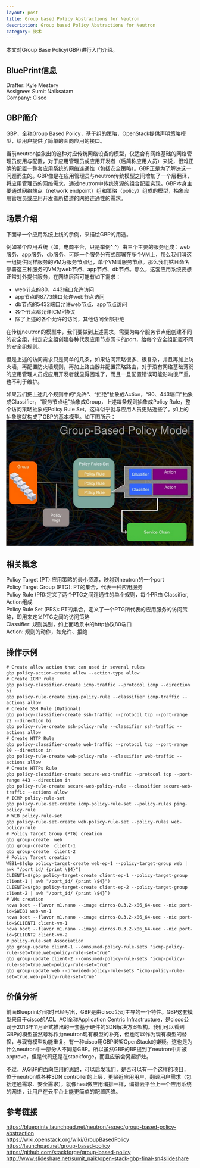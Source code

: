 ```yaml
---
layout: post
title: Group based Policy Abstractions for Neutron
description: Group based Policy Abstractions for Neutron
category: 技术
---
```


本文对Group Base Policy(GBP)进行入门介绍。

## BluePrint信息
Drafter: Kyle Mestery  
Assignee: Sumit Naiksatam  
Company: Cisco

## GBP简介
GBP，全称Group Based Policy，基于组的策略，OpenStack提供声明策略模型，给用户提供了简单的面向应用的接口。

当前neutron抽象出的这种对应传统网络设备的模型，仅适合有网络基础的网络管理员使用与配置，对于应用管理员或应用开发者（后简称应用人员）来说，很难正确的配置一整套应用系统的网络连通性（包括安全策略）。GBP正是为了解决这一问题而生的。GBP像是在应用管理员与neutron传统模型之间增加了一个层翻译，将应用管理员的网络需求，通过neutron中传统资源的组合配置实现。GBP本身主要通过网络端点（network endpoint）组和策略（policy）组成的模型，抽象应用管理员或应用开发者所描述的网络连通性的需求。

## 场景介绍
下面举一个应用系统上线的示例，来描绘GBP的用途。

例如某个应用系统（如，电商平台，只是举例^_^）由三个主要的服务组成：web服务、app服务、db服务。可能一个服务分布式部署在多个VM上，那么我们叫这一组提供同样服务的VM为服务节点组，单个VM叫服务节点。那么我们姑且命名部署这三种服务的VM为web节点、app节点、db节点。那么，这套应用系统要想正常对外提供服务，在网络层面可能有如下需求：

* web节点的80、443端口允许访问
* app节点的8773端口允许web节点访问
* db节点的5432端口允许web节点、app节点访问
* 各个节点都允许ICMP协议
* 除了上述的各个允许的访问，其他访问全部拒绝

在传统neutron的模型中，我们要做到上述需求，需要为每个服务节点组创建不同的安全组，指定安全组创建各种代表应用节点网卡的port，给每个安全组配置不同的安全组规则。

但是上述的访问需求只是简单的几条，如果访问策略很多、很复杂，并且再加上防火墙，再配置防火墙规则，再加上路由器并配置策略路由，对于没有网络基础薄弱的应用管理人员或应用开发者就显得困难了，而且一旦配置错误可能影响很严重，也不利于维护。

如果我们把上述几个规则中的“允许”、“拒绝”抽象成Action，“80、443端口”抽象成Classifier，“服务节点组”抽象成Group，上述每条规则抽象成Policy Rule，整个访问策略抽象成Policy Rule Set。这样似乎就与应用人员更贴近些了。如上的抽象这就构成了GBP的基本模型。如下图所示：  
![](/images/2015-04-23-GBP/1.png)
 
## 相关概念
Policy Target (PT):应用策略的最小资源，映射到neutron的一个port  
Policy Target Group (PTG): PT的集合，代表一种应用服务  
Policy Rule (PR):定义了两个PTG之间连通性的单个规则，每个PR由 Classifier, Action组成  
Policy Rule Set (PRS): PT的集合，定义了一个PTG所代表的应用服务的访问策略，即用来定义PTG之间的访问策略  
Classifier: 规则类别，如上面场景中的http协议80端口  
Action: 规则的动作，如允许、拒绝  

## 操作示例

    # Create allow action that can used in several rules
    gbp policy-action-create allow --action-type allow
    # Create ICMP rule
    gbp policy-classifier-create icmp-traffic --protocol icmp --direction bi
    gbp policy-rule-create ping-policy-rule --classifier icmp-traffic --actions allow
    # Create SSH Rule (Optional)
    gbp policy-classifier-create ssh-traffic --protocol tcp --port-range 22 --direction bi
    gbp policy-rule-create ssh-policy-rule --classifier ssh-traffic --actions allow
    # Create HTTP Rule
    gbp policy-classifier-create web-traffic --protocol tcp --port-range 80 --direction in
    gbp policy-rule-create web-policy-rule --classifier web-traffic --actions allow
    # Create HTTPs Rule
    gbp policy-classifier-create secure-web-traffic --protocol tcp --port-range 443 --direction in
    gbp policy-rule-create secure-web-policy-rule --classifier secure-web-traffic --actions allow
    # ICMP policy-rule-set
    gbp policy-rule-set-create icmp-policy-rule-set --policy-rules ping-policy-rule
    # WEB policy-rule-set
    gbp policy-rule-set-create web-policy-rule-set --policy-rules web-policy-rule
    # Policy Target Group (PTG) creation
    gbp group-create  web
    gbp group-create  client-1
    gbp group-create  client-2
    # Policy Target creation
    WEB1=$(gbp policy-target-create web-ep-1 --policy-target-group web | awk "/port_id/ {print \$4}")
    CLIENT1=$(gbp policy-target-create client-ep-1 --policy-target-group client-1 | awk "/port_id/ {print \$4}")
    CLIENT2=$(gbp policy-target-create client-ep-2 --policy-target-group client-2 | awk "/port_id/ {print \$4}”)
    # VMs creation
    nova boot --flavor m1.nano --image cirros-0.3.2-x86_64-uec --nic port-id=$WEB1 web-vm-1
    nova boot --flavor m1.nano --image cirros-0.3.2-x86_64-uec --nic port-id=$CLIENT1 client-vm-1
    nova boot --flavor m1.nano --image cirros-0.3.2-x86_64-uec --nic port-id=$CLIENT2 client-vm-2
    # policy-rule-set Association
    gbp group-update client-1 --consumed-policy-rule-sets "icmp-policy-rule-set=true,web-policy-rule-set=true"
    gbp group-update client-2 --consumed-policy-rule-sets "icmp-policy-rule-set=true,web-policy-rule-set=true"
    gbp group-update web --provided-policy-rule-sets "icmp-policy-rule-set=true,web-policy-rule-set=true"
    
## 价值分析
前面Blueprint介绍时已经写出，GBP是由cisco公司主导的一个特性。GBP这套模型来自于cisco的ACI。ACI全称Application Centric Infrastructure，是cisco公司于2013年11月正式推出的一套基于硬件的SDN解决方案架构。我们可以看到GBP的模型虽然号称作为neutron现有模型的补充，但也可以作为现有模型的替换，与现有模型功能重复。有一种cisco用GBP绑架OpenStack的嫌疑。这也是为什么neutron中一部分人不同意GBP。所以虽然GBP的BP提到了neutron中并被approve，但是代码还是在stackforge，而且应该会另起炉灶。

不过，从GBP的面向应用的思路，可以启发我们，是否可以有一个这样的项目，位于neutron或各种SDN  controller的上层，更贴近应用用户，翻译用户需求（包括连通需求、安全需求），就像heat做应用编排一样，编排云平台上一个应用系统的网络，让用户在云平台上能更简单的配置网络。

## 参考链接
<https://blueprints.launchpad.net/neutron/+spec/group-based-policy-abstraction>  
<https://wiki.openstack.org/wiki/GroupBasedPolicy>  
<https://launchpad.net/group-based-policy>  
<https://github.com/stackforge/group-based-policy>  
<http://www.slideshare.net/sumit_naik/open-stack-gbp-final-sn4slideshare>
